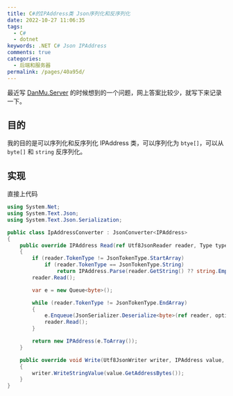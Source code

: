 ```yaml
---
title: C#的IPAddress类 Json序列化和反序列化
date: 2022-10-27 11:06:35
tags:
  - C#
  - dotnet
keywords: .NET C# Json IPAddress
comments: true
categories:
  - 后端和服务器
permalink: /pages/40a95d/
---
```


最近写 [DanMu.Server](https://github.com/u2sb/Danmu.Server) 的时候想到的一个问题，网上答案比较少，就写下来记录一下。

<!-- more -->

## 目的

我的目的是可以序列化和反序列化 IPAddress 类，可以序列化为 `btye[]`，可以从 `byte[]` 和 `string` 反序列化。

## 实现

直接上代码

```cs
using System.Net;
using System.Text.Json;
using System.Text.Json.Serialization;

public class IpAddressConverter : JsonConverter<IPAddress>
{
    public override IPAddress Read(ref Utf8JsonReader reader, Type typeToConvert, JsonSerializerOptions options)
    {
        if (reader.TokenType != JsonTokenType.StartArray)
            if (reader.TokenType == JsonTokenType.String)
                return IPAddress.Parse(reader.GetString() ?? string.Empty);
        reader.Read();

        var e = new Queue<byte>();

        while (reader.TokenType != JsonTokenType.EndArray)
        {
            e.Enqueue(JsonSerializer.Deserialize<byte>(ref reader, options)!);
            reader.Read();
        }

        return new IPAddress(e.ToArray());
    }

    public override void Write(Utf8JsonWriter writer, IPAddress value, JsonSerializerOptions options)
    {
        writer.WriteStringValue(value.GetAddressBytes());
    }
}
```
